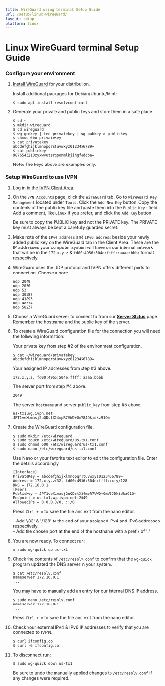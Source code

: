 ```yaml
---
title: WireGuard using terminal Setup Guide
url: /setup/linux-wireguard/
layout: setup
platform: linux
---
```

# Linux WireGuard terminal Setup Guide

### Configure your environment

1.  [Install WireGuard](https://www.wireguard.com/install/) for your distribution.

    Install additional packages for Debian/Ubuntu/Mint:

    ```
    $ sudo apt install resolvconf curl
    ```

2.  Generate your private and public keys and store them in a safe place.

    ```
    $ cd ~
    $ mkdir wireguard
    $ cd wireguard
    $ wg genkey | tee privatekey | wg pubkey > publickey
    $ chmod 600 privatekey
    $ cat privatekey
    abcdefghijklmnopqrstuvwxyz0123456789=
    $ cat publickey
    9876543210zyxwvutsrqponmlkjihgfedcba=
    ```

    Note: The keys above are examples only.

### Setup WireGuard to use IVPN

1.  Log in to the [IVPN Client Area](/account/login/).

2.  On the `VPN Accounts` page, click the `WireGuard` tab. Go to `WireGuard Key Management` located under `Tools`. Click the `Add New Key` button. Copy the contents of the public key file and paste them into the `Public Key:` field. Add a comment, like `Linux` if you prefer, and click the `Add Key` button.

    <div markdown="1" class="notice notice--warning">
    Be sure to copy the PUBLIC key and not the PRIVATE key. The PRIVATE key must always be kept a carefully guarded secret.
    </div>

3.  Make note of the `IPv4 address` and `IPv6 address` beside your newly added public key on the WireGuard tab in the Client Area. These are the IP addresses your computer system will have on our internal network that will be in the `172.x.y.z` & `fd00:4956:504e:ffff::aaaa:bbbb` format respectively.

4.  WireGuard uses the UDP protocol and IVPN offers different ports to connect on. Choose a port:

    ```
    udp 2049
    udp 2050
    udp 53
    udp 30587
    udp 41893
    udp 48574
    udp 58237
    ```

5.  Choose a WireGuard server to connect to from our **[Server Status](/status/)** page. Remember the hostname and the public key of the server.

6.  To create a WireGuard configuration file for the connection you will need the following information:

    Your private key from step #2 of the environment configuration.

    ```
    $ cat ~/wireguard/privatekey
    abcdefghijklmnopqrstuvwxyz0123456789=
    ```

    Your assigned IP addresses from step #3 above.

    ```
    172.x.y.z, fd00:4956:504e:ffff::aaaa:bbbb
    ```

    The server port from step #4 above.

    ```
    2049
    ```

    The server `hostname` and server `public_key` from step #5 above.

    ```
    us-tx1.wg.ivpn.net
    JPT1veXLmasj2uQDstX24mpR7VWD+GmV8JDkidkz91Q=
    ```

7.  Create the WireGuard configuration file.

    ```
    $ sudo mkdir /etc/wireguard
    $ sudo touch /etc/wireguard/us-tx1.conf
    $ sudo chmod 600 /etc/wireguard/us-tx1.conf
    $ sudo nano /etc/wireguard/us-tx1.conf
    ```

    Use Nano or your favorite text editor to edit the configuration file. Enter the details accordingly

    ```
    [Interface]
    PrivateKey = abcdefghijklmnopqrstuvwxyz0123456789=
    Address = 172.x.y.z/32, fd00:4956:504e:ffff::x:y/128
    DNS = 172.16.0.1
    [Peer]
    PublicKey = JPT1veXLmasj2uQDstX24mpR7VWD+GmV8JDkidkz91Q=
    Endpoint = us-tx1.wg.ivpn.net:2049
    AllowedIPs = 0.0.0.0/0, ::/0
    ```

    Press `Ctrl + x` to save the file and exit from the nano editor.

    <div markdown="1" class="notice notice--info">
    - Add '/32' & '/128' to the end of your assigned IPv4 and IPv6 addresses respectively.<br>
    - Add the chosen port at the end of the hostname with a prefix of ':'
    </div>

8.  You are now ready. To connect run:

    ```
    $ sudo wg-quick up us-tx1
    ```

9.  Check the contents of `/etc/resolv.conf` to confirm that the `wg-quick` program updated the DNS server in your system.

    ```
    $ cat /etc/resolv.conf
    nameserver 172.16.0.1
    ...
    ```

    You may have to manually add an entry for our internal DNS IP address.

    ```
    $ sudo nano /etc/resolv.conf
    nameserver 172.16.0.1
    ...
    ```

    Press `Ctrl + x` to save the file and exit from the nano editor.

10. Check your external IPv4 & IPv6 IP addresses to verify that you are connected to IVPN.

    ```
    $ curl ifconfig.co
    $ curl -6 ifconfig.co
    ```

11. To disconnect run:

    ```
    $ sudo wg-quick down us-tx1
    ```

    <div markdown="1" class="notice notice--warning">
    Be sure to undo the manually applied changes to <code>/etc/resolv.conf</code> if any changes were required.
    </div>
